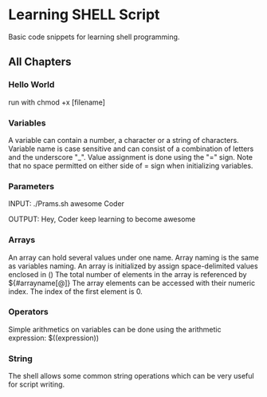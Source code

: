 # Learning SHELL Script

Basic code snippets for learning shell programming.

## All Chapters

### Hello World

run with chmod +x [filename]

### Variables

A variable can contain a number, a character or a string of characters. Variable name is case sensitive and can consist of a combination of letters and the underscore "_". Value assignment is done using the "=" sign. Note that no space permitted on either side of = sign when initializing variables.

### Parameters

INPUT:
./Prams.sh awesome Coder

OUTPUT:
Hey, Coder keep learning to become awesome

### Arrays

An array can hold several values under one name. Array naming is the same as variables naming. An array is initialized by assign space-delimited values enclosed in ()
The total number of elements in the array is referenced by ${#arrayname[@]}
The array elements can be accessed with their numeric index. The index of the first element is 0.

### Operators

Simple arithmetics on variables can be done using the arithmetic expression: $((expression))

### String

The shell allows some common string operations which can be very useful for script writing.
